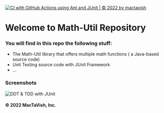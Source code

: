 [![CI with GitHub Actions using Ant and JUnit | © 2022 by mactavish](https://github.com/happy-devoloper/math-util/actions/workflows/ci-junit.yml/badge.svg)](https://github.com/happy-devoloper/math-util/actions/workflows/ci-junit.yml)


# Welcome to Math-Util Repository
### You will find in this repo the following stuff:
* The Math-Util library that offers multiple math functions ( a 
Java-based source code)
* Unit Testing source code with JUnit Framework
* ...

### Screenshots
![DDT & TDD with JUnit](https://github.com/happy-devoloper/math-util/blob/main/images/DDT%20with%20JUnit.png)

#### © 2022 MacTaVish, Inc.
